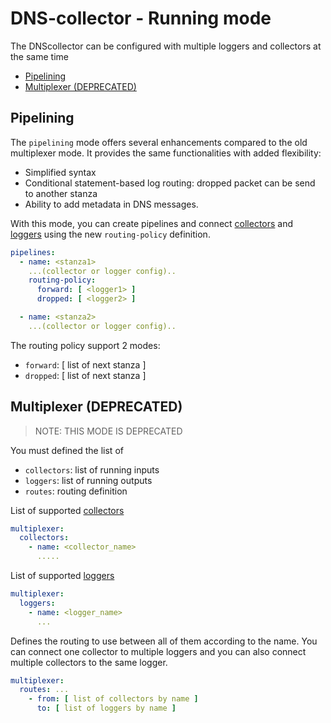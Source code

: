 # DNS-collector - Running mode

The DNScollector can be configured with multiple loggers and collectors at the same time

- [Pipelining](#pipelining)
- [Multiplexer (DEPRECATED)](#multiplexer)

## Pipelining

The `pipelining` mode offers several enhancements compared to the old multiplexer mode. 
It provides the same functionalities with added flexibility:

- Simplified syntax
- Conditional statement-based log routing: dropped packet can be send to another stanza
- Ability to add metadata in DNS messages.

With this mode, you can create pipelines and connect [collectors](./collectors.md) and [loggers](./loggers.md) using the new `routing-policy` definition.

```yaml
pipelines:
  - name: <stanza1>
    ...(collector or logger config)..
    routing-policy:
      forward: [ <logger1> ]
      dropped: [ <logger2> ]

  - name: <stanza2>
    ...(collector or logger config)..
```

The routing policy support 2 modes:
- `forward`: [ list of next stanza ]
- `dropped`: [ list of next stanza ]


## Multiplexer (DEPRECATED)

> NOTE: THIS MODE IS DEPRECATED


You must defined the list of

- `collectors`: list of running inputs
- `loggers`: list of running outputs
- `routes`: routing definition

List of supported [collectors](./collectors.md)

```yaml
multiplexer:
  collectors: 
    - name: <collector_name>
      .....
```

List of supported [loggers](./loggers.md)

```yaml
multiplexer:
  loggers: 
    - name: <logger_name>
      ...
```

Defines the routing to use between all of them according to the name.
You can connect one collector to multiple loggers and you can also
connect multiple collectors to the same logger.

```yaml
multiplexer:
  routes: ...
    - from: [ list of collectors by name ]
      to: [ list of loggers by name ]
```
